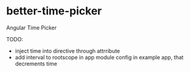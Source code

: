 better-time-picker
==================

Angular Time Picker

TODO:
 - inject time into directive through attrribute
 - add interval to rootscope in app module config in example app, that decrements time
